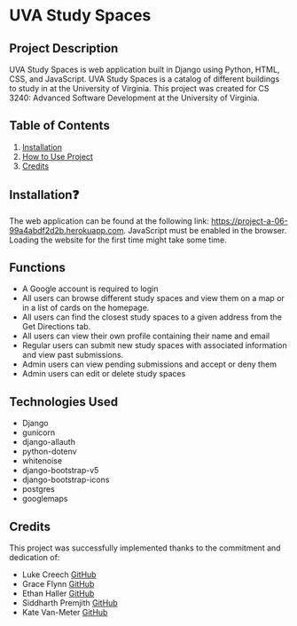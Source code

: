 # UVA Study Spaces

## Project Description

UVA Study Spaces is web application built in Django using Python, HTML, CSS, and JavaScript. UVA Study Spaces is a catalog of different buildings to study in at the University of Virginia. This project was created for CS 3240: Advanced Software Development at the University of Virginia.

## Table of Contents

1. [Installation](#installation)
2. [How to Use Project](#functions)
3. [Credits](#credits)

## Installation❓

The web application can be found at the following link: https://project-a-06-99a4abdf2d2b.herokuapp.com. JavaScript must be enabled in the browser. Loading the website for the first time might take some time.

## Functions

- A Google account is required to login
- All users can browse different study spaces and view them on a map or in a list of cards on the homepage.
- All users can find the closest study spaces to a given address from the Get Directions tab.
- All users can view their own profile containing their name and email
- Regular users can submit new study spaces with associated information and view past submissions.
- Admin users can view pending submissions and accept or deny them
- Admin users can edit or delete study spaces

## Technologies Used

- Django
- gunicorn
- django-allauth
- python-dotenv
- whitenoise
- django-bootstrap-v5
- django-bootstrap-icons
- postgres
- googlemaps

## Credits

This project was successfully implemented thanks to the commitment and dedication of:

- Luke Creech [GitHub](https://github.com/LukeCreech)
- Grace Flynn [GitHub](https://github.com/grace-flynn)
- Ethan Haller [GitHub](https://github.com/EthanHaller)
- Siddharth Premjith [GitHub](https://github.com/rqf8pe)
- Kate Van-Meter [GitHub](https://github.com/kate-van-meter)
